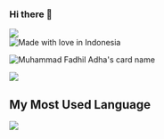 

### Hi there 👋
<!-- ![Profile views](https://komarev.com/ghpvc/?username=defadels&color=brightgreen) -->

<img src="https://komarev.com/ghpvc/?username=defadels&style=for-the-badge&color=7f3ace&bg=000"/><br/>
![Made with love in Indonesia](https://madewithlove.now.sh/id?heart=true&colorA=%23000000&colorB=%23ff0000&template=for-the-badge)

![Muhammad Fadhil Adha's card name](https://cardivo.vercel.app/api?name=Muhammad%20Fadhil%20Adha&description=Hi,%20i%27m%20a%20fullstack%20web%20developer%20who%20focus%20on%20stack%20TALL%20(TailwindCSS,%20Alpine.js,%20Laravel,%20Livewire)&image=https://avatars.githubusercontent.com/u/59252427?v=4&backgroundColor=%23ecf0f1&instagram=fadhil.adhaa&linkedin=%Muhammad%20Fadhil%20Adha%20%20&github=defadels&twitter=defadels&pattern=ticTacToe&colorPattern=%23eaeaea)


<!-- <a href="https://github.com/defadels">
  <img align="center" src="https://github-readme-stats.vercel.app/api?username=defadels&count_private=true&show_icons=true&theme=chartreuse-dark" />
</a> -->

<a href="https://github.com/defadels">
  <img align="center" src="https://github-readme-stats.vercel.app/api/top-langs/?username=defadels&layout=compact&theme=chartreuse-dark&langs_count=8" />
</a>
 
<!-- Here are some ideas to get you started: -->
<!-- 
- 🔭 I’m currently working on ...
- 🌱 I’m currently learning ...
- 👯 I’m looking to collaborate on ...
- 🤔 I’m looking for help with ...
- 💬 Ask me about ...
- 📫 How to reach me: ...
- 😄 Pronouns: ...
- ⚡ Fun fact: ... -->

## My Most Used Language

<img src="https://github-readme-stats.vercel.app/api/top-langs/?username=defadels&theme=vue">

